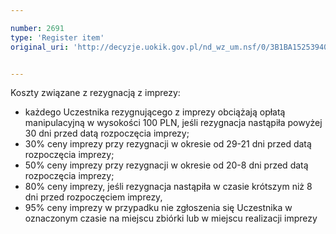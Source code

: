 ```yaml
---

number: 2691
type: 'Register item'
original_uri: 'http://decyzje.uokik.gov.pl/nd_wz_um.nsf/0/3B1BA15253940B8BC12579410038C497?OpenDocument'


---
```


Koszty związane z rezygnacją z imprezy:
- każdego Uczestnika rezygnującego z imprezy obciążają opłatą manipulacyjną w wysokości 100 PLN, jeśli rezygnacja nastąpiła powyżej 30 dni przed datą rozpoczęcia imprezy; 
- 30% ceny imprezy przy rezygnacji w okresie od 29-21 dni przed datą rozpoczęcia imprezy;  
- 50% ceny imprezy przy rezygnacji w okresie od 20-8 dni przed datą rozpoczęcia imprezy; 
- 80% ceny imprezy, jeśli rezygnacja nastąpiła w czasie krótszym niż 8 dni przed rozpoczęciem imprezy,   
- 95% ceny imprezy w przypadku nie zgłoszenia się Uczestnika w oznaczonym czasie na miejscu zbiórki lub w miejscu realizacji imprezy
